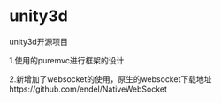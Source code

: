 # unity3d
unity3d开源项目

1.使用的puremvc进行框架的设计

2.新增加了websocket的使用，原生的websocket下载地址https://github.com/endel/NativeWebSocket